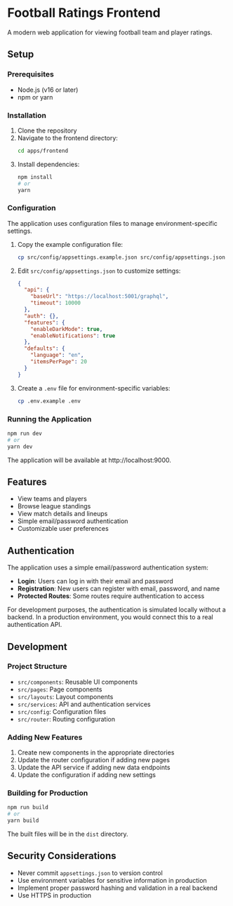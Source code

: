 # Football Ratings Frontend

A modern web application for viewing football team and player ratings.

## Setup

### Prerequisites

- Node.js (v16 or later)
- npm or yarn

### Installation

1. Clone the repository
2. Navigate to the frontend directory:
   ```bash
   cd apps/frontend
   ```
3. Install dependencies:
   ```bash
   npm install
   # or
   yarn
   ```

### Configuration

The application uses configuration files to manage environment-specific settings.

1. Copy the example configuration file:
   ```bash
   cp src/config/appsettings.example.json src/config/appsettings.json
   ```

2. Edit `src/config/appsettings.json` to customize settings:
   ```json
   {
     "api": {
       "baseUrl": "https://localhost:5001/graphql",
       "timeout": 10000
     },
     "auth": {},
     "features": {
       "enableDarkMode": true,
       "enableNotifications": true
     },
     "defaults": {
       "language": "en",
       "itemsPerPage": 20
     }
   }
   ```

3. Create a `.env` file for environment-specific variables:
   ```bash
   cp .env.example .env
   ```

### Running the Application

```bash
npm run dev
# or
yarn dev
```

The application will be available at http://localhost:9000.

## Features

- View teams and players
- Browse league standings
- View match details and lineups
- Simple email/password authentication
- Customizable user preferences

## Authentication

The application uses a simple email/password authentication system:

- **Login**: Users can log in with their email and password
- **Registration**: New users can register with email, password, and name
- **Protected Routes**: Some routes require authentication to access

For development purposes, the authentication is simulated locally without a backend. In a production environment, you would connect this to a real authentication API.

## Development

### Project Structure

- `src/components`: Reusable UI components
- `src/pages`: Page components
- `src/layouts`: Layout components
- `src/services`: API and authentication services
- `src/config`: Configuration files
- `src/router`: Routing configuration

### Adding New Features

1. Create new components in the appropriate directories
2. Update the router configuration if adding new pages
3. Update the API service if adding new data endpoints
4. Update the configuration if adding new settings

### Building for Production

```bash
npm run build
# or
yarn build
```

The built files will be in the `dist` directory.

## Security Considerations

- Never commit `appsettings.json` to version control
- Use environment variables for sensitive information in production
- Implement proper password hashing and validation in a real backend
- Use HTTPS in production
